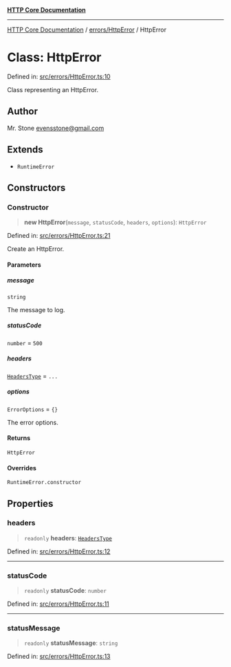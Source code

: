 [**HTTP Core Documentation**](../../../README.md)

***

[HTTP Core Documentation](../../../README.md) / [errors/HttpError](../README.md) / HttpError

# Class: HttpError

Defined in: [src/errors/HttpError.ts:10](https://github.com/stonemjs/http-core/blob/6577700bdede2420a5df45a338635c35547070ea/src/errors/HttpError.ts#L10)

Class representing an HttpError.

## Author

Mr. Stone <evensstone@gmail.com>

## Extends

- `RuntimeError`

## Constructors

### Constructor

> **new HttpError**(`message`, `statusCode`, `headers`, `options`): `HttpError`

Defined in: [src/errors/HttpError.ts:21](https://github.com/stonemjs/http-core/blob/6577700bdede2420a5df45a338635c35547070ea/src/errors/HttpError.ts#L21)

Create an HttpError.

#### Parameters

##### message

`string`

The message to log.

##### statusCode

`number` = `500`

##### headers

[`HeadersType`](../../../declarations/type-aliases/HeadersType.md) = `...`

##### options

`ErrorOptions` = `{}`

The error options.

#### Returns

`HttpError`

#### Overrides

`RuntimeError.constructor`

## Properties

### headers

> `readonly` **headers**: [`HeadersType`](../../../declarations/type-aliases/HeadersType.md)

Defined in: [src/errors/HttpError.ts:12](https://github.com/stonemjs/http-core/blob/6577700bdede2420a5df45a338635c35547070ea/src/errors/HttpError.ts#L12)

***

### statusCode

> `readonly` **statusCode**: `number`

Defined in: [src/errors/HttpError.ts:11](https://github.com/stonemjs/http-core/blob/6577700bdede2420a5df45a338635c35547070ea/src/errors/HttpError.ts#L11)

***

### statusMessage

> `readonly` **statusMessage**: `string`

Defined in: [src/errors/HttpError.ts:13](https://github.com/stonemjs/http-core/blob/6577700bdede2420a5df45a338635c35547070ea/src/errors/HttpError.ts#L13)
